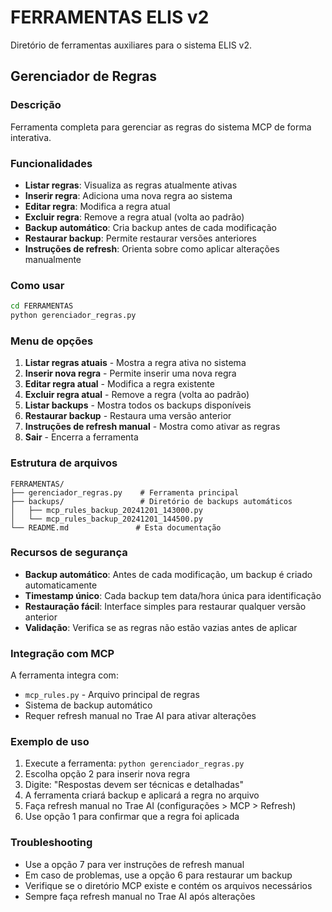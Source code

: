 # FERRAMENTAS ELIS v2

Diretório de ferramentas auxiliares para o sistema ELIS v2.

## Gerenciador de Regras

### Descrição
Ferramenta completa para gerenciar as regras do sistema MCP de forma interativa.

### Funcionalidades
- **Listar regras**: Visualiza as regras atualmente ativas
- **Inserir regra**: Adiciona uma nova regra ao sistema
- **Editar regra**: Modifica a regra atual
- **Excluir regra**: Remove a regra atual (volta ao padrão)
- **Backup automático**: Cria backup antes de cada modificação
- **Restaurar backup**: Permite restaurar versões anteriores
- **Instruções de refresh**: Orienta sobre como aplicar alterações manualmente

### Como usar

```bash
cd FERRAMENTAS
python gerenciador_regras.py
```

### Menu de opções

1. **Listar regras atuais** - Mostra a regra ativa no sistema
2. **Inserir nova regra** - Permite inserir uma nova regra
3. **Editar regra atual** - Modifica a regra existente
4. **Excluir regra atual** - Remove a regra (volta ao padrão)
5. **Listar backups** - Mostra todos os backups disponíveis
6. **Restaurar backup** - Restaura uma versão anterior
7. **Instruções de refresh manual** - Mostra como ativar as regras
0. **Sair** - Encerra a ferramenta

### Estrutura de arquivos

```
FERRAMENTAS/
├── gerenciador_regras.py    # Ferramenta principal
├── backups/                 # Diretório de backups automáticos
│   ├── mcp_rules_backup_20241201_143000.py
│   └── mcp_rules_backup_20241201_144500.py
└── README.md               # Esta documentação
```

### Recursos de segurança

- **Backup automático**: Antes de cada modificação, um backup é criado automaticamente
- **Timestamp único**: Cada backup tem data/hora única para identificação
- **Restauração fácil**: Interface simples para restaurar qualquer versão anterior
- **Validação**: Verifica se as regras não estão vazias antes de aplicar

### Integração com MCP

A ferramenta integra com:
- `mcp_rules.py` - Arquivo principal de regras
- Sistema de backup automático
- Requer refresh manual no Trae AI para ativar alterações

### Exemplo de uso

1. Execute a ferramenta: `python gerenciador_regras.py`
2. Escolha opção 2 para inserir nova regra
3. Digite: "Respostas devem ser técnicas e detalhadas"
4. A ferramenta criará backup e aplicará a regra no arquivo
5. Faça refresh manual no Trae AI (configurações > MCP > Refresh)
6. Use opção 1 para confirmar que a regra foi aplicada

### Troubleshooting

- Use a opção 7 para ver instruções de refresh manual
- Em caso de problemas, use a opção 6 para restaurar um backup
- Verifique se o diretório MCP existe e contém os arquivos necessários
- Sempre faça refresh manual no Trae AI após alterações